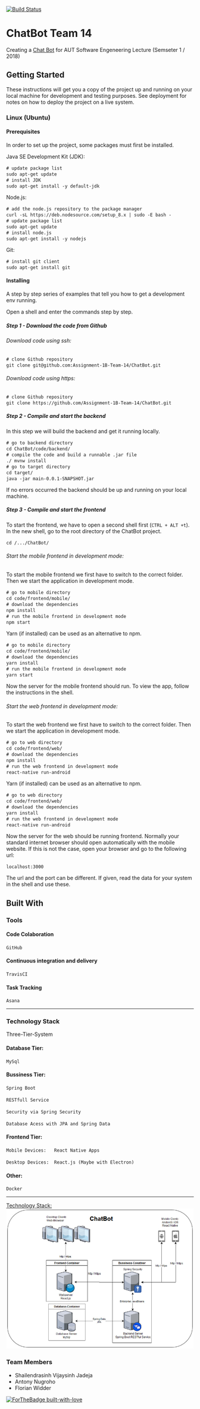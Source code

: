 
[![Build Status](https://travis-ci.org/Assignment-1B-Team-14/ChatBot.svg?branch=master)](https://travis-ci.org/Assignment-1B-Team-14/ChatBot)

# ChatBot Team 14

Creating a [Chat Bot](https://raw.githubusercontent.com/Assignment-1B-Team-14/ChatBot/master/docs/Assigment1B.pdf) for AUT Software Engeneering Lecture (Semseter 1 / 2018)

## Getting Started

These instructions will get you a copy of the project up and running on your local machine for development and testing purposes. See deployment for notes on how to deploy the project on a live system.

### Linux (Ubuntu)

#### Prerequisites

In order to set up the project, some packages must first be installed.

Java SE Development Kit (JDK):

```
# update package list
sudo apt-get update
# install JDK
sudo apt-get install -y default-jdk
```

Node.js:

```
# add the node.js repository to the package manager
curl -sL https://deb.nodesource.com/setup_8.x | sudo -E bash -
# update package list
sudo apt-get update
# install node.js
sudo apt-get install -y nodejs
```

Git:

```
# install git client
sudo apt-get install git
```

#### Installing

A step by step series of examples that tell you how to get a development env running.

Open a shell and enter the commands step by step.

##### Step 1 - Download the code from Github

###### Download code using ssh:

```
# clone Github repository
git clone git@github.com:Assignment-1B-Team-14/ChatBot.git
```

###### Download code using https:

```
# clone Github repository
git clone https://github.com/Assignment-1B-Team-14/ChatBot.git
```

##### Step 2 - Compile and start the backend

In this step we will build the backend and get it running locally.

```
# go to backend directory
cd ChatBot/code/backend/
# compile the code and build a runnable .jar file
./ mvnw install
# go to target directory
cd target/
java -jar main-0.0.1-SNAPSHOT.jar
```

If no errors occurred the backend should be up and running on your local machine.

##### Step 3 - Compile and start the frontend

To start the frontend, we have to open a second shell first (```CTRL + ALT +t```).
In the new shell, go to the root directory of the ChatBot project.

```
cd /.../ChatBot/
```

###### Start the mobile frontend in development mode:

To start the mobile frontend we first have to switch to the correct folder. Then we start the application in development mode.

```
# go to mobile directory
cd code/frontend/mobile/
# download the dependencies
npm install
# run the mobile frontend in development mode
npm start
```

Yarn (if installed) can be used as an alternative to npm.

```
# go to mobile directory
cd code/frontend/mobile/
# download the dependencies
yarn install
# run the mobile frontend in development mode
yarn start
```

Now the server for the mobile frontend should run. To view the app, follow the instructions in the shell.

###### Start the web frontend in development mode:

To start the web frontend we first have to switch to the correct folder. Then we start the application in development mode.

```
# go to web directory
cd code/frontend/web/
# download the dependencies
npm install
# run the web frontend in development mode
react-native run-android
```

Yarn (if installed) can be used as an alternative to npm.

```
# go to web directory
cd code/frontend/web/
# download the dependencies
yarn install
# run the web frontend in development mode
react-native run-android
```

Now the server for the web should be running frontend. Normally your standard internet browser should open automatically with the mobile website. If this is not the case, open your browser and go to the following url:

```
localhost:3000
```

The url and the port can be different. If given, read the data for your system in the shell and use these.

## Built With

### Tools

#### Code Colaboration

```
GitHub
```

#### Continuous integration and delivery

```
TravisCI
```

#### Task Tracking

```
Asana
```

___

### Technology Stack

Three-Tier-System

#### Database Tier:

```
MySql
```

#### Bussiness Tier:

```
Spring Boot

RESTfull Service

Security via Spring Security

Database Acess with JPA and Spring Data
```

#### Frontend Tier:

```
Mobile Devices:   React Native Apps

Desktop Devices:  React.js (Maybe with Electron)
```

#### Other:

```
Docker
```

___

[Technology Stack:](https://github.com/Assignment-1B-Team-14/ChatBot/blob/master/docs/TechnologyStack.jpg)
![Technology Stack](https://raw.githubusercontent.com/Assignment-1B-Team-14/ChatBot/master/docs/TechnologyStack.jpg)

### Team Members

- Shailendrasinh Vijaysinh Jadeja
- Antony Nugroho
- Florian Widder

[![ForTheBadge built-with-love](http://ForTheBadge.com/images/badges/built-with-love.svg)](https://assignment-1b-team-14.github.io/ChatBot/)
